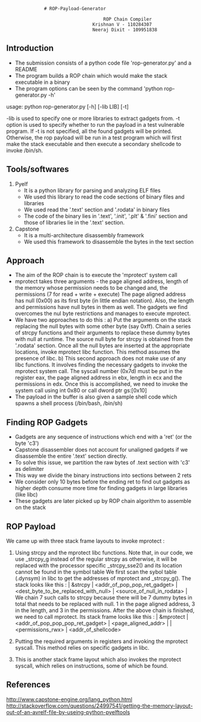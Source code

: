                   # ROP-Payload-Generator

										ROP Chain Compiler
									Krishnan V - 110284307
									Neeraj Dixit - 109951838

Introduction
-------------
- The submission consists of a python code file 'rop-generator.py' and a README
- The program builds a ROP chain which would make the stack executable in a
  binary
- The program options can be seen by the command 'python rop-generator.py -h'

usage: python rop-generator.py [-h] [-lib LIB] [-t]

-lib is used to specify one or more libraries to extract gadgets from.
-t option is used to specify whether to run the payload in a test vulnerable program.
If -t is not specified, all the found gadgets will be printed. 
Otherwise, the rop payload will be run in a test program which will first make the stack 
executable and then execute a secondary shellcode to invoke /bin/sh.

Tools/softwares
----------------
1) Pyelf
	- It is a python library for parsing and analyzing ELF files
	- We used this library to read the code sections of binary files and
	  libraries
	- We used read the '.text' section and '.rodata' in binary files
	- The code of the binary lies in '.text', '.init', '.plt' & '.fini' section
	 and those of libraries lie in the '.text' section.
2) Capstone
	- It is a multi-architecture disassembly framework
	- We used this framework to disassemble the bytes in the text section

Approach
---------
- The aim of the ROP chain is to execute the 'mprotect' system call
- mprotect takes three arguments - the page aligned address, length of the memory whose
  permission needs to be changed and, the permissions (7 for read + write + execute)
  The page aligned address has null (0x00) as its first byte (in little endian notation).
  Also, the length and permissions have null bytes in them as well.
  The gadgets we find overcomes the nul byte restrictions and manages to execute mprotect.
- We have two approaches to do this :
  a) Put the arguments on the stack replacing the null bytes with some other byte (say 0xff).
     Chain a series of strcpy functions and their arguments to replace these dummy bytes with
     null at runtime. The source null byte for strcpy is obtained from the '.rodata' section.
     Once all the null bytes are inserted at the appropriate locations, invoke mprotect libc
     function. This method assumes the presence of libc.
  b) This second approach does not make use of any libc functions. It involves finding the
     necessary gadgets to invoke the mprotect system call. The syscall number (0x7d) must
     be put in the register eax, the page aligned address in ebx, length in ecx and the
     permissions in edx. Once this is accomplished, we need to invoke the system call using
     int 0x80 or call dword ptr gs:[0x10]
- The payload in the buffer is also given a sample shell code which spawns a
  shell process (/bin/bash, /bin/sh)

Finding ROP Gadgets
--------------------
- Gadgets are any sequence of instructions which end with a 'ret'
  (or the byte 'c3')
- Capstone disassembler does not account for unaligned gadgets if we disassemble 
  the entire '.text' section directly.
- To solve this issue, we partition the raw bytes of .text section with 'c3'
  as delimiter
- This way we divide the binary instructions into sections between 2 rets
- We consider only 10 bytes before the ending ret to find out gadgets as
  higher depth consume more time for finding gadgets in large libraries
  (like libc)
- These gadgets are later picked up by ROP chain algorithm to assemble on the
  stack

ROP Payload
------------
We came up with three stack frame layouts to invoke mprotect :

1) Using strcpy and the mprotect libc functions.
   Note that, in our code, we use _strcpy_g instead of the regular strcpy as otherwise, it will be replaced 
   with the processor specific _strcpy_sse2() and its location cannot be found in the symbol table
   We first scan the sybol table (.dynsym) in libc to get the addresses of mprotect and _strcpy_g().
   The stack looks like this :
   | &strcpy | <addr_of_pop_pop_ret_gadget> | <dest_byte_to_be_replaced_with_null> | <source_of_null_in_rodata> |
   We chain 7 such calls to strcpy because there will be 7 dummy bytes in total that needs to be replaced with null.
   1 in the page aligned address, 3 in the length, and 3 in the permissions. After the above chain is finished, we
   need to call mprotect. Its stack frame looks like this :
   | &mprotect | <addr_of_pop_pop_pop_ret_gadget> | <page_aligned_addr> | <length> | <permissions_rwx> | <addr_of_shellcode>

2) Putting the required arguments in registers and invoking the mprotect syscall. This method relies on specific gadgets in
   libc.
3) This is another stack frame layout which also invokes the mprotect syscall, which relies on instructions, some of which be found.

References
----------
http://www.capstone-engine.org/lang_python.html
http://stackoverflow.com/questions/24997541/getting-the-memory-layout-out-of-an-avrelf-file-by-useing-python-pyelftools
